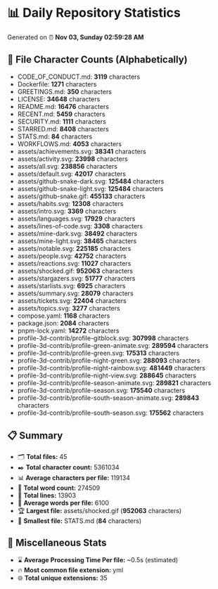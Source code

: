 # 📊 Daily Repository Statistics
Generated on ⏰ **Nov 03, Sunday 02:59:28 AM**

## 📂 File Character Counts (Alphabetically)
- CODE_OF_CONDUCT.md: **3119** characters
- Dockerfile: **1271** characters
- GREETINGS.md: **350** characters
- LICENSE: **34648** characters
- README.md: **16476** characters
- RECENT.md: **5459** characters
- SECURITY.md: **1111** characters
- STARRED.md: **8408** characters
- STATS.md: **84** characters
- WORKFLOWS.md: **4053** characters
- assets/achievements.svg: **38341** characters
- assets/activity.svg: **23998** characters
- assets/all.svg: **238856** characters
- assets/default.svg: **42017** characters
- assets/github-snake-dark.svg: **125484** characters
- assets/github-snake-light.svg: **125484** characters
- assets/github-snake.gif: **455133** characters
- assets/habits.svg: **12308** characters
- assets/intro.svg: **3369** characters
- assets/languages.svg: **17929** characters
- assets/lines-of-code.svg: **3308** characters
- assets/mine-dark.svg: **38492** characters
- assets/mine-light.svg: **38465** characters
- assets/notable.svg: **225185** characters
- assets/people.svg: **42752** characters
- assets/reactions.svg: **11027** characters
- assets/shocked.gif: **952063** characters
- assets/stargazers.svg: **51777** characters
- assets/starlists.svg: **6925** characters
- assets/summary.svg: **28079** characters
- assets/tickets.svg: **22404** characters
- assets/topics.svg: **3277** characters
- compose.yaml: **1168** characters
- package.json: **2084** characters
- pnpm-lock.yaml: **14272** characters
- profile-3d-contrib/profile-gitblock.svg: **307998** characters
- profile-3d-contrib/profile-green-animate.svg: **289594** characters
- profile-3d-contrib/profile-green.svg: **175313** characters
- profile-3d-contrib/profile-night-green.svg: **288093** characters
- profile-3d-contrib/profile-night-rainbow.svg: **481449** characters
- profile-3d-contrib/profile-night-view.svg: **288645** characters
- profile-3d-contrib/profile-season-animate.svg: **289821** characters
- profile-3d-contrib/profile-season.svg: **175540** characters
- profile-3d-contrib/profile-south-season-animate.svg: **289843** characters
- profile-3d-contrib/profile-south-season.svg: **175562** characters

## 📋 Summary
- 🗂️ **Total files:** 45
- ✒️ **Total character count:** 5361034
- 📊 **Average characters per file:** 119134
- 📝 **Total word count:** 274509
- 🧾 **Total lines:** 13903
- 📐 **Average words per file:** 6100
- 🏆 **Largest file:** assets/shocked.gif (**952063** characters)
- 🥉 **Smallest file:** STATS.md (**84** characters)

## 🌟 Miscellaneous Stats
- ⌛ **Average Processing Time Per file:** ~0.5s (estimated)
- 🔥 **Most common file extension:** yml
- 🌐 **Total unique extensions:** 35
